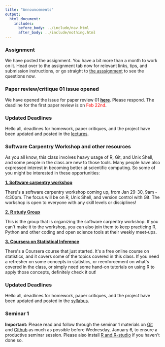 ```yaml
---
title: "Announcements"
output:
  html_document:
    includes:
      before_body: ../include/nav.html
      after_body: ../include/nothing.html
---
```


### Assignment  
We have posted the assignment. You have a bit more than a month to work on it. Head over to the assignment tab now for relevant links, tips, and submission instructions, or go straight to [the asssignment](../homework/assignment/homework.md) to see the questions now. 

### Paper review/critique 01 issue opened
We have opened the issue for paper review 01 **[here](https://github.com/STAT540-UBC/Discussion/issues/110)**. Please respond. The deadline for the first paper review is on <font color="red">Feb 22nd</font>. 

### Updated Deadlines

Hello all, deadlines for homework, paper critiques, and the project have been updated and posted in the [lectures](lectures.html).

### Software Carpentry Workshop and other resources 

As you all know, this class involves heavy usage of R, Git, and Unix Shell, and some people in the class are new to those tools. Many people have also expressed interest in becoming better at scientific computing. So some of you might be interested in these opportunities: 

**[1. Software carpentry workshop](http://lmguzman.github.io/2016-01-29-UBC/)** 

There's a software carpentry workshop coming up, from Jan 29-30, 9am - 4:30pm. The focus will be on R, Unix Shell, and version control with Git. The workshop is open to everyone with any skill levels or disciplines!

**[2. R study Group](http://minisciencegirl.github.io/studyGroup/)** 

This is the group that is organizing the software carpentry workshop. If you can't make it to the workshop, you can also join them to keep practicing R, Python and other coding and open science tools at their weekly meet-ups. 

**[3. Coursera on Statistical Inference](https://www.coursera.org/learn/statistical-inference/)** 

There's a Coursera course that just started. It's a free online course on statistics, and it covers some of the topics covered in this class. If you need a refresher on some concepts in statistics, or reenforcement on what's covered in the class, or simply need some hand-on tutorials on using R to apply those concepts, definitely check it out! 


### Updated Deadlines

Hello all, deadlines for homework, paper critiques, and the project have been updated and posted in the [syllabus](syllabus.html). 

### Seminar 1 

**Important:** Please read and follow through the seminar 1 materials on [Git](https://stat545-ubc.github.io/git01_git-install.html) and [Github](http://stat540-ubc.github.io/sm01b_gitIntro-basic-data-exploration.html) as much as possible before Wednesday, January 6, to ensure a productive seminar session. Please also install [R and R-studio](https://www.rstudio.com/products/rstudio/download/) if you haven't done so. 